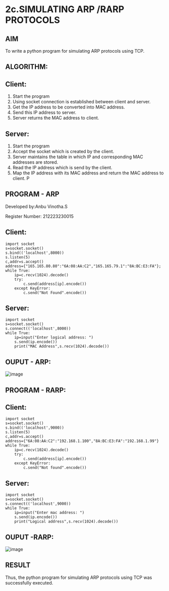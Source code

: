# 2c.SIMULATING ARP /RARP PROTOCOLS
## AIM
To write a python program for simulating ARP protocols using TCP.

## ALGORITHM:

## Client:
1. Start the program
2. Using socket connection is established between client and server.
3. Get the IP address to be converted into MAC address.
4. Send this IP address to server.
5. Server returns the MAC address to client.
## Server:
1. Start the program
2. Accept the socket which is created by the client.
3. Server maintains the table in which IP and corresponding MAC addresses are
stored.
4. Read the IP address which is send by the client.
5. Map the IP address with its MAC address and return the MAC address to client.
P
## PROGRAM - ARP
Developed by:Anbu Vinotha.S

Register Number: 212223230015

## Client:
```
import socket
s=socket.socket()
s.bind(('localhost',8000))
s.listen(5)
c,addr=s.accept()
address={"165.165.80.80":"6A:08:AA:C2","165.165.79.1":"8A:BC:E3:FA"};
while True:
    ip=c.recv(1024).decode()
    try:
        c.send(address[ip].encode())
    except KeyError:
        c.send("Not Found".encode())
```
## Server:
```
import socket
s=socket.socket()
s.connect(('localhost',8000))
while True:
    ip=input("Enter logical address: ")
    s.send(ip.encode())
    print("MAC Address",s.recv(1024).decode())
```
## OUPUT - ARP:
![image](https://github.com/anbuvinotha/2c.ARP_RARP_PROTOCOLS/assets/144871822/8f1a75f1-487a-4820-adf3-0ae56ec30f42)


## PROGRAM - RARP:
## Client:
```
import socket
s=socket.socket()
s.bind(('localhost',9000))
s.listen(5)
c,addr=s.accept()
address={"6A:08:AA:C2":"192.168.1.100","8A:BC:E3:FA":"192.168.1.99"}
while True:
    ip=c.recv(1024).decode()
    try:
        c.send(address[ip].encode())
    except KeyError:
        c.send("Not found".encode())
```
## Server:
```
import socket
s=socket.socket()
s.connect(('localhost',9000))
while True:
    ip=input("Enter mac address: ")
    s.send(ip.encode())
    print("Logical address",s.recv(1024).decode())
```

## OUPUT -RARP:
![image](https://github.com/anbuvinotha/2c.ARP_RARP_PROTOCOLS/assets/144871822/e9a9a47e-ac74-45d0-905f-aaaabee77145)

## RESULT
Thus, the python program for simulating ARP protocols using TCP was successfully 
executed.
